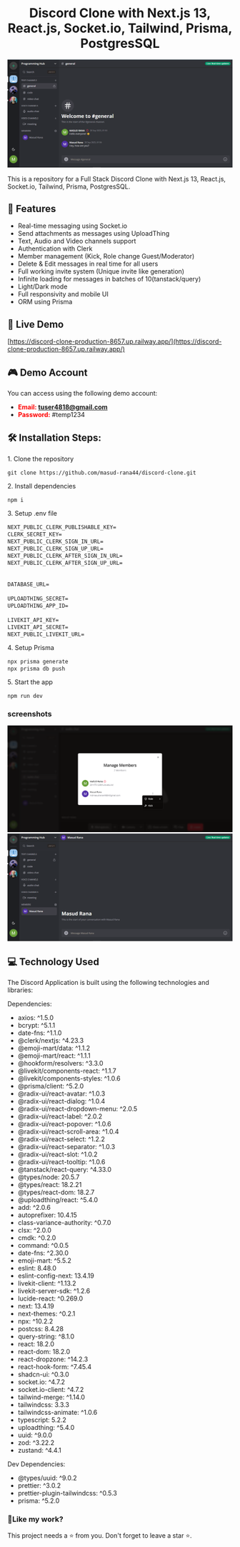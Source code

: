 <h1 align="center">
Discord Clone with Next.js 13, React.js, Socket.io, Tailwind, Prisma, PostgresSQL</h1>

<p align="center"><img src="./data/screenshort/1.PNG" alt="Discord homepage"></p>

<p>This is a repository for a Full Stack Discord Clone with Next.js 13, React.js, Socket.io, Tailwind, Prisma, PostgresSQL.</p>

## 📝 Features

- Real-time messaging using Socket.io
- Send attachments as messages using UploadThing
- Text, Audio and Video channels support
- Authentication with Clerk
- Member management (Kick, Role change Guest/Moderator)
- Delete & Edit messages in real time for all users
- Full working invite system (Unique invite like generation)
- Infinite loading for messages in batches of 10(tanstack/query)
- Light/Dark mode
- Full responsivity and mobile UI
- ORM using Prisma

## 🚀 Live Demo

[https://discord-clone-production-8657.up.railway.app/](https://discord-clone-production-8657.up.railway.app/)

## 🎮 Demo Account

You can access using the following demo account:

- <span style="color:red; font-weight:bold">**Email**: tuser4818@gmail.com</span>
- <span style="color:red; font-weight:bold">**Password**:</span> #temp1234

## 🛠️ Installation Steps:

<p>1. Clone the repository</p>

```
git clone https://github.com/masud-rana44/discord-clone.git
```

<p>2. Install dependencies </p>

```
npm i
```

<p>3. Setup .env file </p>

```
NEXT_PUBLIC_CLERK_PUBLISHABLE_KEY=
CLERK_SECRET_KEY=
NEXT_PUBLIC_CLERK_SIGN_IN_URL=
NEXT_PUBLIC_CLERK_SIGN_UP_URL=
NEXT_PUBLIC_CLERK_AFTER_SIGN_IN_URL=
NEXT_PUBLIC_CLERK_AFTER_SIGN_UP_URL=


DATABASE_URL=

UPLOADTHING_SECRET=
UPLOADTHING_APP_ID=

LIVEKIT_API_KEY=
LIVEKIT_API_SECRET=
NEXT_PUBLIC_LIVEKIT_URL=
```

<p>4. Setup Prisma </p>

```
npx prisma generate
npx prisma db push
```

<p>5. Start the app</p>

```
npm run dev
```

### screenshots

<img src="./data/screenshort/2.PNG" alt="Airbnb homepage">
<img src="./data/screenshort/3.PNG" alt="Airbnb homepage">

## 💻 Technology Used

The Discord Application is built using the following technologies and libraries:

Dependencies:

- axios: ^1.5.0
- bcrypt: ^5.1.1
- date-fns: ^1.1.0
- @clerk/nextjs: ^4.23.3
- @emoji-mart/data: ^1.1.2
- @emoji-mart/react: ^1.1.1
- @hookform/resolvers: ^3.3.0
- @livekit/components-react: ^1.1.7
- @livekit/components-styles: ^1.0.6
- @prisma/client: ^5.2.0
- @radix-ui/react-avatar: ^1.0.3
- @radix-ui/react-dialog: ^1.0.4
- @radix-ui/react-dropdown-menu: ^2.0.5
- @radix-ui/react-label: ^2.0.2
- @radix-ui/react-popover: ^1.0.6
- @radix-ui/react-scroll-area: ^1.0.4
- @radix-ui/react-select: ^1.2.2
- @radix-ui/react-separator: ^1.0.3
- @radix-ui/react-slot: ^1.0.2
- @radix-ui/react-tooltip: ^1.0.6
- @tanstack/react-query: ^4.33.0
- @types/node: 20.5.7
- @types/react: 18.2.21
- @types/react-dom: 18.2.7
- @uploadthing/react: ^5.4.0
- add: ^2.0.6
- autoprefixer: 10.4.15
- class-variance-authority: ^0.7.0
- clsx: ^2.0.0
- cmdk: ^0.2.0
- command: ^0.0.5
- date-fns: ^2.30.0
- emoji-mart: ^5.5.2
- eslint: 8.48.0
- eslint-config-next: 13.4.19
- livekit-client: ^1.13.2
- livekit-server-sdk: ^1.2.6
- lucide-react: ^0.269.0
- next: 13.4.19
- next-themes: ^0.2.1
- npx: ^10.2.2
- postcss: 8.4.28
- query-string: ^8.1.0
- react: 18.2.0
- react-dom: 18.2.0
- react-dropzone: ^14.2.3
- react-hook-form: ^7.45.4
- shadcn-ui: ^0.3.0
- socket.io: ^4.7.2
- socket.io-client: ^4.7.2
- tailwind-merge: ^1.14.0
- tailwindcss: 3.3.3
- tailwindcss-animate: ^1.0.6
- typescript: 5.2.2
- uploadthing: ^5.4.0
- uuid: ^9.0.0
- zod: ^3.22.2
- zustand: ^4.4.1

Dev Dependencies:

- @types/uuid: ^9.0.2
- prettier: ^3.0.2
- prettier-plugin-tailwindcss: ^0.5.3
- prisma: ^5.2.0

<h3>💖Like my work?</h3>

This project needs a ⭐️ from you. Don't forget to leave a star ⭐️.
